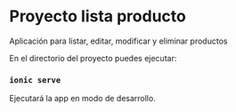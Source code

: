 # Proyecto lista producto

Aplicación para listar, editar, modificar y eliminar productos

En el directorio del proyecto puedes ejecutar:

### `ionic serve`

Ejecutará la app en modo de desarrollo.
